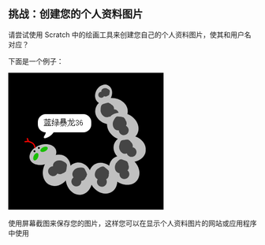 ## 挑战：创建您的个人资料图片

请尝试使用 Scratch 中的绘画工具来创建您自己的个人资料图片，使其和用户名对应？

下面是一个例子：

![个人资料图片示例](images/usernames-picture.png)

使用屏幕截图来保存您的图片，这样您可以在显示个人资料图片的网站或应用程序中使用